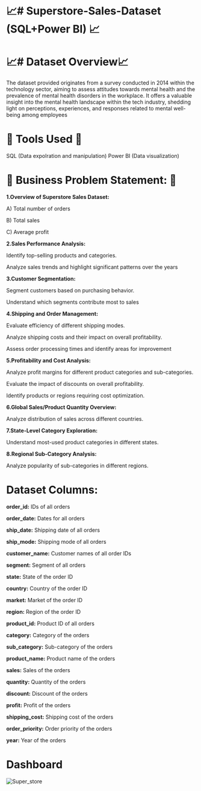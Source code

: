 # :chart_with_upwards_trend:# Superstore-Sales-Dataset (SQL+Power BI) :chart_with_upwards_trend:


# :chart_with_upwards_trend:# Dataset Overview:chart_with_upwards_trend:

The dataset provided originates from a survey conducted in 2014 within the technology sector, aiming to assess attitudes towards mental health and the prevalence of mental health disorders in the workplace. It offers a valuable insight into the mental health landscape within the tech industry, shedding light on perceptions, experiences, and responses related to mental well-being among employees



# :green_book:  Tools Used :green_book:

SQL (Data expolration and manipulation)
Power BI (Data visualization)


# :green_book:  Business Problem Statement:  :green_book:

**1.Overview of Superstore Sales Dataset:**

A) Total number of orders


B) Total sales


C) Average profit

**2.Sales Performance Analysis:**

Identify top-selling products and categories.


Analyze sales trends and highlight significant patterns over the years

**3.Customer Segmentation:**


Segment customers based on purchasing behavior.


Understand which segments contribute most to sales

**4.Shipping and Order Management:**


Evaluate efficiency of different shipping modes.


Analyze shipping costs and their impact on overall profitability.


Assess order processing times and identify areas for improvement

**5.Profitability and Cost Analysis:**


Analyze profit margins for different product categories and sub-categories.


Evaluate the impact of discounts on overall profitability.


Identify products or regions requiring cost optimization.



**6.Global Sales/Product Quantity Overview:**


Analyze distribution of sales across different countries.


**7.State-Level Category Exploration:**


Understand most-used product categories in different states.



**8.Regional Sub-Category Analysis:**


Analyze popularity of sub-categories in different regions.



# Dataset Columns:

**order_id:** IDs of all orders


**order_date:** Dates for all orders


**ship_date:** Shipping date of all orders


**ship_mode:** Shipping mode of all orders


**customer_name:** Customer names of all order IDs


**segment:** Segment of all orders


**state:** State of the order ID


**country:** Country of the order ID


**market:** Market of the order ID


**region:** Region of the order ID


**product_id:** Product ID of all orders


**category:** Category of the orders


**sub_category:** Sub-category of the orders


**product_name:** Product name of the orders


**sales:** Sales of the orders


**quantity:** Quantity of the orders


**discount:** Discount of the orders


**profit:** Profit of the orders


**shipping_cost:** Shipping cost of the orders


**order_priority:** Order priority of the orders


**year:** Year of the orders



# Dashboard

![Super_store](https://github.com/Sumit-Baviskar/Mental-Health-Power-BI-/assets/153518735/95dadd55-7962-42a7-88e7-afb86e52abea)

